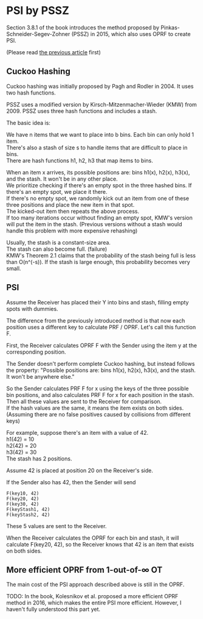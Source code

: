 # PSI by PSSZ

Section 3.8.1 of the book introduces the method proposed by Pinkas-Schneider-Segev-Zohner (PSSZ) in 2015, which also uses OPRF to create PSI.

(Please read [the previous article](./PSI-PSSZ-en-US.md) first)

## Cuckoo Hashing

Cuckoo hashing was initially proposed by Pagh and Rodler in 2004. It uses two hash functions.

PSSZ uses a modified version by Kirsch-Mitzenmacher-Wieder (KMW) from 2009. PSSZ uses three hash functions and includes a stash.

The basic idea is:

We have n items that we want to place into b bins. Each bin can only hold 1 item.<br>
There's also a stash of size s to handle items that are difficult to place in bins.<br>
There are hash functions h1, h2, h3 that map items to bins.

When an item x arrives, its possible positions are: bins h1(x), h2(x), h3(x), and the stash. It won't be in any other place.<br>
We prioritize checking if there's an empty spot in the three hashed bins. If there's an empty spot, we place it there.<br>
If there's no empty spot, we randomly kick out an item from one of these three positions and place the new item in that spot.<br>
The kicked-out item then repeats the above process.<br>
If too many iterations occur without finding an empty spot, KMW's version will put the item in the stash. (Previous versions without a stash would handle this problem with more expensive rehashing)

Usually, the stash is a constant-size area.<br>
The stash can also become full. (failure)<br>
KMW's Theorem 2.1 claims that the probability of the stash being full is less than O(n^(-s)). If the stash is large enough, this probability becomes very small.

## PSI

Assume the Receiver has placed their Y into bins and stash, filling empty spots with dummies.

The difference from the previously introduced method is that now each position uses a different key to calculate PRF / OPRF. Let's call this function F.

First, the Receiver calculates OPRF F with the Sender using the item y at the corresponding position.

The Sender doesn't perform complete Cuckoo hashing, but instead follows the property: "Possible positions are: bins h1(x), h2(x), h3(x), and the stash. It won't be anywhere else."

So the Sender calculates PRF F for x using the keys of the three possible bin positions, and also calculates PRF F for x for each position in the stash.<br>
Then all these values are sent to the Receiver for comparison.<br>
If the hash values are the same, it means the item exists on both sides. (Assuming there are no false positives caused by collisions from different keys)

For example, suppose there's an item with a value of 42.<br>
h1(42) = 10<br>
h2(42) = 20<br>
h3(42) = 30<br>
The stash has 2 positions.

Assume 42 is placed at position 20 on the Receiver's side.

If the Sender also has 42, then the Sender will send
```
F(key10, 42)
F(key20, 42)
F(key30, 42)
F(keyStash1, 42)
F(keyStash2, 42)
```
These 5 values are sent to the Receiver.

When the Receiver calculates the OPRF for each bin and stash, it will calculate F(key20, 42), so the Receiver knows that 42 is an item that exists on both sides.

## More efficient OPRF from 1-out-of-∞ OT

The main cost of the PSI approach described above is still in the OPRF.

TODO: In the book, Kolesnikov et al. proposed a more efficient OPRF method in 2016, which makes the entire PSI more efficient. However, I haven't fully understood this part yet.
